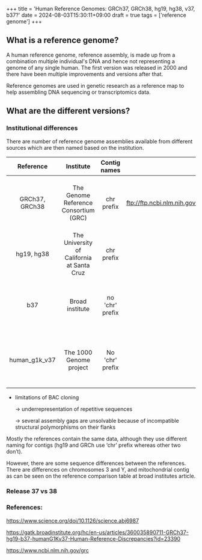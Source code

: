 +++
title = 'Human Reference Genomes: GRCh37, GRCh38, hg19, hg38, v37, b37?'
date = 2024-08-03T15:30:11+09:00
draft = true
tags = ['reference genome']
+++

## What is a reference genome?

A human reference genome, reference assembly, is made up from a combination multiple individual's DNA and hence not representing a genome of any single human. The first version was released in 2000 and there have been multiple improvements and versions after that. 

Reference genomes are used in genetic research as a reference map to help assembling DNA sequencing or transcriptomics data. 

## What are the different versions?

### Institutional differences

There are number of reference genome assemblies available from different sources which are then named based on the institution.

| Reference | Institute | Contig names | Resource | Notes |
|   :---:   |   :---:   |     :----:   |   :---:  | :--:  |
| GRCh37, GRCh38 | The Genome Reference Consortium (GRC) | chr prefix | ftp://ftp.ncbi.nlm.nih.gov/genomes/refseq/vertebrate_mammalian/Homo_sapiens/all_assembly_versions/GCF_000001405.25_GRCh37.p13/GCF_000001405.25_GRCh37.p13_genomic.fna.gz |  Constructed from sequenced bacterial artificial chromosomes (BACs) |
|   hg19, hg38 | The University of California at Santa Cruz | chr prefix | http://hgdownload.cse.ucsc.edu/goldenPath/hg19/bigZips/hg19.fa.gz | Based on GRCh reference but contains some alterations |
| b37	    | Broad institute | no 'chr' prefix | https://console.cloud.google.com/storage/browser/_details/broad-references/hg19/v0/Homo_sapiens_assembly19.fasta | Based on GRCh. Alterations: bases with low confidence masked out. | 
| human_g1k_v37 | The 1000 Genome project | No 'chr' prefix | http://ftp.1000genomes.ebi.ac.uk/vol1/ftp/technical/reference/human_g1k_v37.fasta.gz | Equivalent to b37, but without human herpesvirus 4 type 1 decoy sequence |


- limitations of BAC cloning
    
    → underrepresentation of repetitive sequences
    
    → several assembly gaps are unsolvable because of incompatible structural polymorphisms on their flanks


Mostly the references contain the same data, although they use different naming for 
contigs (hg19 and GRCh use ‘chr’ prefix whereas other two don’t).

However, there are some sequence differences between the references. 
There are differences on chromosomes 3 and Y, and mitochondrial contig as can be seen 
on the reference comparison table at broad institutes article.


### Release 37 vs 38


### References:

https://www.science.org/doi/10.1126/science.abj6987

https://gatk.broadinstitute.org/hc/en-us/articles/360035890711-GRCh37-hg19-b37-humanG1Kv37-Human-Reference-Discrepancies?id=23390

https://www.ncbi.nlm.nih.gov/grc

